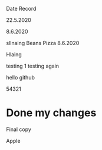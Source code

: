 Date Record

22.5.2020

8.6.2020

sllnaing
Beans 
Pizza
8.6.2020

Hlaing


testing 1
testing again

hello github 

54321

Done my changes
=======

Final copy 

Apple 
